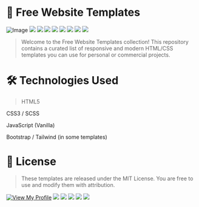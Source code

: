  # 🧩  Free Website Templates
 ![Image](politic.png) 
 ![](https://komarev.com/ghpvc/?username=mscbuild) 
 ![](https://img.shields.io/github/license/mscbuild/e-learning) 
 ![](https://img.shields.io/github/repo-size/mscbuild/political)
![](https://img.shields.io/badge/PRs-Welcome-green)
![](https://img.shields.io/badge/code%20style-python-green)
![](https://img.shields.io/github/stars/mscbuild)
![](https://img.shields.io/badge/Topic-Github-lighred)
![](https://img.shields.io/website?url=https%3A%2F%2Fgithub.com%2Fmscbuild)

>Welcome to the Free Website Templates collection! This repository contains a curated list of responsive and modern HTML/CSS templates you can use for personal or commercial projects.

# 🛠️  Technologies Used

>HTML5

CSS3 / SCSS

JavaScript (Vanilla)

Bootstrap / Tailwind (in some templates)

# 📜 License

>These templates are released under the MIT License. You are free to use and modify them with attribution.
 

<a href="https://github.com/mscbuild"><img src="https://camo.githubusercontent.com/e9f3798d5901d27fe2097e37c8e91edb808b38b236dbebd836638c12b836ed7b/68747470733a2f2f696d672e736869656c64732e696f2f62616467652f566965772d4d795f50726f66696c652d677265656e3f6c6f676f3d476974487562" alt="View My Profile" data-canonical-src="https://img.shields.io/badge/View-My_Profile-green?logo=GitHub" style="max-width: 100%;"></a>
 ![](https://komarev.com/ghpvc/?username=mscbuild) 
 ![](https://img.shields.io/github/license/mscbuild/analize) 
 ![](https://img.shields.io/github/repo-size/mscbuild/political)
![](https://img.shields.io/badge/PRs-Welcome-green)
![](https://img.shields.io/badge/code%20style-html/css-green)
